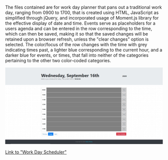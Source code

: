 The files contained are for work day planner that pans out a traditional work day, ranging from 0900 to 1700, that is created using HTML, JavaScript as simplified through jQuery, and incorporated usage of Moment.js library for the effective display of date and time. Events serve as placeholders for a users agenda and can be entered in the row corresponding to the time, which can then be saved, making it so that the saved changes will be retained upon a browser refresh, unless the "clear changes" option is selected. The color/focus of the row changes with the time with grey indicating times past, a lighter blue corresponding to the current hour, and a darker blue for events, or times, that fall into neither of the categories pertaining to the other two color-coded categories. 

<img src="assets/images/day-planner.png" alt="image of deployed site">

<a href="https://razaqabdul8.github.io/work_day_scheduler">Link to "Work Day Scheduler"</a>
